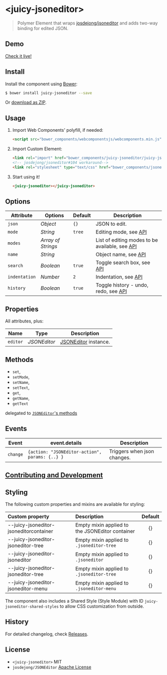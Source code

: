 # &lt;juicy-jsoneditor&gt;

> Polymer Element that wraps [josdejong/jsoneditor](http://github.com/josdejong/jsoneditor) and adds two-way binding for edited JSON.

## Demo

[Check it live!](http://juicy.github.io/juicy-jsoneditor)

## Install

Install the component using [Bower](http://bower.io/):

```sh
$ bower install juicy-jsoneditor --save
```

Or [download as ZIP](https://github.com/juicy/juicy-jsoneditor/archive/master.zip).

## Usage

1. Import Web Components' polyfill, if needed:

    ```html
    <script src="bower_components/webcomponentsjs/webcomponents.min.js"></script>
    ```

2. Import Custom Element:

    ```html
    <link rel="import" href="bower_components/juicy-jsoneditor/juicy-jsoneditor.html">
    <!-- josdejong/jsoneditor#104 workaround-->
    <link rel="stylesheet" type="text/css" href="bower_components/jsoneditor/jsoneditor.min.css">
    ```

3. Start using it!

    ```html
    <juicy-jsoneditor></juicy-jsoneditor>
    ```

## Options

Attribute      | Options            | Default  | Description
---            | ---                | ---      | ---
`json`         | *Object*           | `{}`     | JSON to edit.
`mode`         | *String*           | `tree`   | Editing mode, see [API](https://github.com/josdejong/jsoneditor/blob/master/docs/api.md#constructor)
`modes`        | *Array of Strings* |          | List of editing modes to be available, see [API](https://github.com/josdejong/jsoneditor/blob/master/docs/api.md#constructor)
`name`         | *String*           |          | Object name, see [API](https://github.com/josdejong/jsoneditor/blob/master/docs/api.md#constructor)
`search`       | *Boolean*          | `true`   | Toggle search box, see [API](https://github.com/josdejong/jsoneditor/blob/master/docs/api.md#constructor)
`indentation`  | *Number*           | `2`      | Indentation, see [API](https://github.com/josdejong/jsoneditor/blob/master/docs/api.md#constructor)
`history`      | *Boolean*          | `true`   | Toggle history - undo, redo, see [API](https://github.com/josdejong/jsoneditor/blob/master/docs/api.md#constructor)

## Properties
All attributes, plus:

Name          | Type            |  Description
---           | ---             | ---
`editor`      | *JSONEditor*    |  [JSONEditor](https://github.com/josdejong/jsoneditor/blob/master/docs/api.md#constructor) instance.

## Methods

- `set`,
- `setMode`,
- `setName`,
- `setText`,
- `get`,
- `getName`,
- `getText`

delegated to [`JSONEditor`'s methods](https://github.com/josdejong/jsoneditor/blob/master/docs/api.md#methods)

## Events

Event    | event.details                                  | Description
---      | ---                                            | ---
`change` | `{action: "JSONEditor-action", params: {..} }` | Triggers when json changes.

## [Contributing and Development](CONTRIBUTING.md)

## Styling

The following custom properties and mixins are available for styling:

| Custom property | Description | Default |
|:----------------|:------------|:-------:|
| --juicy-jsoneditor-jsoneditorcontainer | Empty mixin applied to the JSONEditor container | {} |
| --juicy-jsoneditor-jsoneditor-tree | Empty mixin applied to `.jsoneditor-tree` | {} |
| --juicy-jsoneditor-jsoneditor | Empty mixin applied to `.jsoneditor` | {} |
| --juicy-jsoneditor-jsoneditor-tree | Empty mixin applied to `.jsoneditor-tree` | {} |
| --juicy-jsoneditor-jsoneditor-menu | Empty mixin applied to `.jsoneditor-menu` | {} |

The component also includes a Shared Style (Style Module) with ID `juicy-jsoneditor-shared-styles` to allow CSS customization from outside.

## History

For detailed changelog, check [Releases](https://github.com/juicy/dummyCRM/releases).

## License

 - `<juicy-jsoneditor>` MIT
 - `josdejong/JSONEditor` [Apache License](https://github.com/josdejong/jsoneditor/blob/master/LICENSE)
